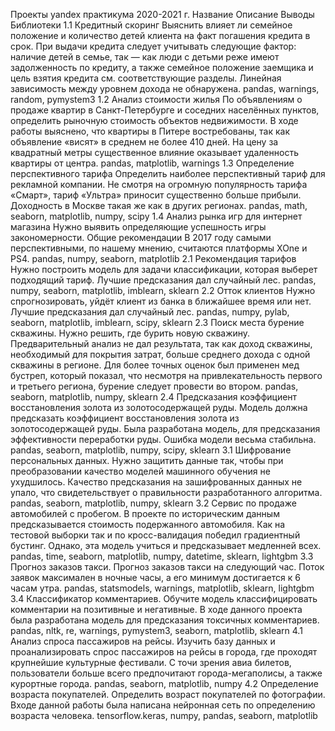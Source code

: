 Проекты yandex практикума 2020-2021 г.
Название	Описание	Выводы	Библиотеки
1.1 Кредитный скоринг	Выяснить влияет ли семейное положение и количество детей клиента на факт погашения кредита в срок.	При выдачи кредита следует учитывать следующие фактор: наличие детей в семье, так — как люди с детьми реже имеют задолженность по кредиту, а также семейное положение заемщика и цель взятия кредита см. соответствующие разделы. Линейная зависимость между уровнем дохода не обнаружена.	pandas, warnings, random, pymystem3
1.2 Анализ стоимости жилья	По объявлениям о продаже квартир в Санкт-Петербурге и соседних населённых пунктов, определить рыночную стоимость объектов недвижимости.	В ходе работы выяснено, что квартиры в Питере востребованы, так как объявление «висят» в среднем не более 410 дней. На цену за квадратный метры существенное влияние оказывает удаленность квартиры от центра.	pandas, matplotlib, warnings
1.3 Определение перспективного тарифа	Определить наиболее перспективный тариф для рекламной компании.	Не смотря на огромную популярность тарифа «Смарт», тариф «Ультра» приносит существенно больше прибыли. Доходность в Москве такая же как в других регионах.	pandas, math, seaborn, matplotlib, numpy, scipy
1.4 Анализ рынка игр для интернет магазина	Нужно выявить определяющие успешность игры закономерности.	Общие рекомендации В 2017 году самыми перспективными, по нашему мнению, считаются платформы XOne и PS4.	pandas, numpy, seaborn, matplotlib
2.1 Рекомендация тарифов	Нужно построить модель для задачи классификации, которая выберет подходящий тариф.	Лучшие предсказания дал случайный лес.	pandas, numpy, seaborn, matplotlib, imblearn, sklearn
2.2 Отток клиентов	Нужно спрогнозировать, уйдёт клиент из банка в ближайшее время или нет.	Лучшие предсказания дал случайный лес.	pandas, numpy, pylab, seaborn, matplotlib, imblearn, scipy, sklearn
2.3 Поиск места бурение скважины.	Нужно решить, где бурить новую скважину.	Предварительный анализ не дал результата, так как доход скважины, необходимый для покрытия затрат, больше среднего дохода с одной скважины в регионе. Для более точных оценок был применен мед бустреп, который показал, что несмотря на привлекательность первого и третьего региона, бурение следует провести во втором.	pandas, seaborn, matplotlib, numpy, sklearn
2.4 Предсказания коэффициент восстановления золота из золотосодержащей руды.	Модель должна предсказать коэффициент восстановления золота из золотосодержащей руды.	Была разработана модель, для предсказания эффективности переработки руды. Ошибка модели весьма стабильна.	pandas, seaborn, matplotlib, numpy, scipy, sklearn
3.1 Шифрование персональных данных.	Нужно защитить данные так, чтобы при преобразовании качество моделей машинного обучения не ухудшилось.	Качество предсказания на зашифрованных данных не упало, что свидетельствует о правильности разработанного алгоритма.	pandas, seaborn, matplotlib, numpy, sklearn
3.2 Сервис по продаже автомобилей с пробегом.	В проекте по историческим данным предсказывается стоимость подержанного автомобиля.	Как на тестовой выборки так и по кросс-валидация победил градиентный бустинг. Однако, эта модель учиться и предсказывает медленней всех.	pandas, time, seaborn, matplotlib, numpy, datetime, sklearn, lightgbm
3.3 Прогноз заказов такси.	Прогноз заказов такси на следующий час.	Поток заявок максимален в ночные часы, а его минимум достигается к 6 часам утра.	pandas, statsmodels, warnings, matplotlib, sklearn, lightgbm
3.4 Классификатор комментариев.	Обучите модель классифицировать комментарии на позитивные и негативные.	В ходе данного проекта была разработана модель для предсказания токсичных комментариев.	pandas, nltk, re, warnings, pymystem3, seaborn, matplotlib, sklearn
4.1 Анализ спроса пассажиров на рейсы.	Изучить базу данных и проанализировать спрос пассажиров на рейсы в города, где проходят крупнейшие культурные фестивали.	С точи зрения авиа билетов, пользователи больше всего предпочитают города-мегаполисы, а также курортные города.	pandas, seaborn, matplotlib, numpy
4.2 Определение возраста покупателей.	Определить возраст покупателей по фотографии.	Входе данной работы была написана нейронная сеть по определению возраста человека.	tensorflow.keras, numpy, pandas, seaborn, matplotlib
